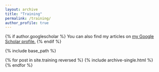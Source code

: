 ```yaml
---
layout: archive
title: "Training"
permalink: /training/
author_profile: true
---
```


{% if author.googlescholar %}
  You can also find my articles on <u><a href="{{author.googlescholar}}">my Google Scholar profile</a>.</u>
{% endif %}

{% include base_path %}

{% for post in site.training reversed %}
  {% include archive-single.html %}
{% endfor %}
